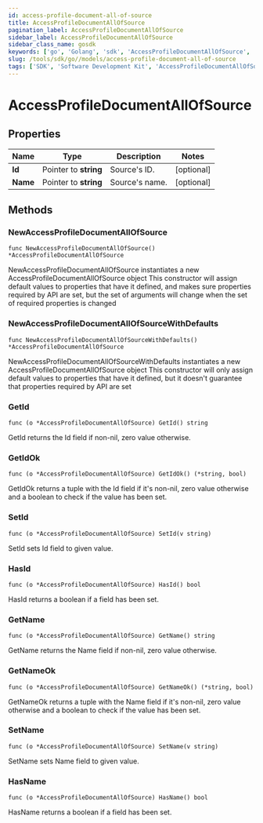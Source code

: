 ```yaml
---
id: access-profile-document-all-of-source
title: AccessProfileDocumentAllOfSource
pagination_label: AccessProfileDocumentAllOfSource
sidebar_label: AccessProfileDocumentAllOfSource
sidebar_class_name: gosdk
keywords: ['go', 'Golang', 'sdk', 'AccessProfileDocumentAllOfSource', 'AccessProfileDocumentAllOfSource'] 
slug: /tools/sdk/go//models/access-profile-document-all-of-source
tags: ['SDK', 'Software Development Kit', 'AccessProfileDocumentAllOfSource', 'AccessProfileDocumentAllOfSource']
---
```


# AccessProfileDocumentAllOfSource

## Properties

Name | Type | Description | Notes
------------ | ------------- | ------------- | -------------
**Id** | Pointer to **string** | Source's ID. | [optional] 
**Name** | Pointer to **string** | Source's name. | [optional] 

## Methods

### NewAccessProfileDocumentAllOfSource

`func NewAccessProfileDocumentAllOfSource() *AccessProfileDocumentAllOfSource`

NewAccessProfileDocumentAllOfSource instantiates a new AccessProfileDocumentAllOfSource object
This constructor will assign default values to properties that have it defined,
and makes sure properties required by API are set, but the set of arguments
will change when the set of required properties is changed

### NewAccessProfileDocumentAllOfSourceWithDefaults

`func NewAccessProfileDocumentAllOfSourceWithDefaults() *AccessProfileDocumentAllOfSource`

NewAccessProfileDocumentAllOfSourceWithDefaults instantiates a new AccessProfileDocumentAllOfSource object
This constructor will only assign default values to properties that have it defined,
but it doesn't guarantee that properties required by API are set

### GetId

`func (o *AccessProfileDocumentAllOfSource) GetId() string`

GetId returns the Id field if non-nil, zero value otherwise.

### GetIdOk

`func (o *AccessProfileDocumentAllOfSource) GetIdOk() (*string, bool)`

GetIdOk returns a tuple with the Id field if it's non-nil, zero value otherwise
and a boolean to check if the value has been set.

### SetId

`func (o *AccessProfileDocumentAllOfSource) SetId(v string)`

SetId sets Id field to given value.

### HasId

`func (o *AccessProfileDocumentAllOfSource) HasId() bool`

HasId returns a boolean if a field has been set.

### GetName

`func (o *AccessProfileDocumentAllOfSource) GetName() string`

GetName returns the Name field if non-nil, zero value otherwise.

### GetNameOk

`func (o *AccessProfileDocumentAllOfSource) GetNameOk() (*string, bool)`

GetNameOk returns a tuple with the Name field if it's non-nil, zero value otherwise
and a boolean to check if the value has been set.

### SetName

`func (o *AccessProfileDocumentAllOfSource) SetName(v string)`

SetName sets Name field to given value.

### HasName

`func (o *AccessProfileDocumentAllOfSource) HasName() bool`

HasName returns a boolean if a field has been set.


